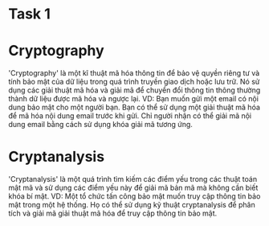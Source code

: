 # Task 1

# Cryptography
'Cryptography' là một kĩ thuật mã hóa thông tin để bảo vệ quyền riêng tư và tính bảo mật của dữ liệu trong quá trình truyền giao dịch hoặc lưu trữ. Nó sử dụng các giải thuật mã hóa và giải mã để chuyển đổi thông tin thông thường thành dữ liệu được mã hóa và ngược lại.
VD: Bạn muốn gửi một email có nội dung bảo mật cho một người bạn. Bạn có thể sử dụng một giải thuật mã hóa để mã hóa nội dung email trước khi gửi. Chỉ người nhận có thể giải mã nội dung email bằng cách sử dụng khóa giải mã tương ứng.

# Cryptanalysis
'Cryptanalysis' là một quá trình tìm kiếm các điểm yếu trong các thuật toán mật mã và sử dụng các điểm yếu này để giải mã bản mã mà không cần biết khóa bí mật.
VD: Một tổ chức tấn công bảo mật muốn truy cập thông tin bảo mật trong một hệ thống. Họ có thể sử dụng kỹ thuật cryptanalysis để phân tích và giải mã giải thuật mã hóa để truy cập thông tin bảo mật.
